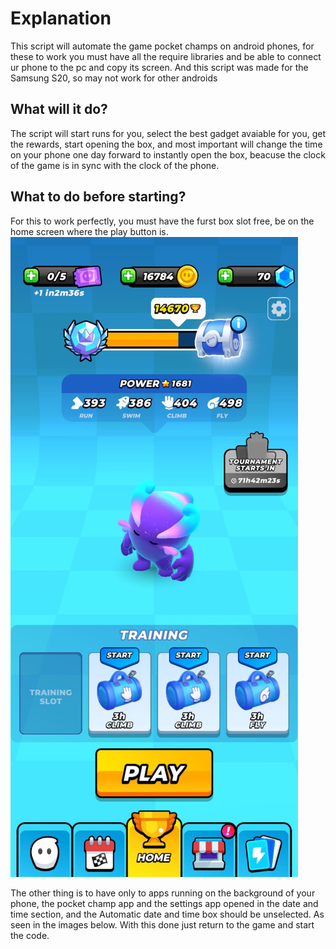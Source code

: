 # Explanation

This script will automate the game pocket champs on android phones, for these to work you must have all the require libraries and be able to connect ur phone to the pc
and copy its screen. And this script was made for the Samsung S20, so may not work for other androids

## What will it do?

The script will start runs for you, select the best gadget avaiable for you, get the rewards, start opening the box, and most important will change the time on your phone
one day forward to instantly open the box, beacuse the clock of the game is in sync with the clock of the phone.

## What to do before starting?

For this to work perfectly, you must have the furst box slot free, be on the home screen where the play button is.
![1](https://github.com/avlis-MMO/Games-automation/blob/main/PocketChamps/img/1.jpeg?raw=true)

The other thing is to have only to apps running on the background of your phone, the pocket champ app and the settings app opened in the date and time section, and the 
Automatic date and time box should be unselected. As seen in the images below.
With this done just return to the game and start the code.
